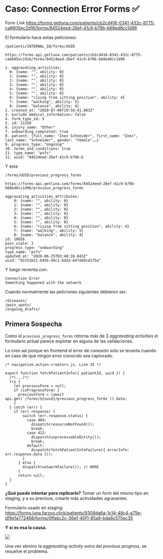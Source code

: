 # Caso: Connection Error Forms ✅
Form Link https://forms.getluna.com/patients/cb2cd416-0341-432c-8775-ca6605ec2d16/forms/84524eed-26ef-41c9-b79b-b68ed8cc1d96

El formulario hace estas peticiones:

    /patients/INTERNAL_ID/forms/UUID
    
    https://forms-api.getluna.com/patients/cb2cd416-0341-432c-8775-ca6605ec2d16/forms/84524eed-26ef-41c9-b79b-b68ed8cc1d96
    
    1. aggravating_activities:
      0: {name: "", ability: 0}
      1: {name: "", ability: 0}
      2: {name: "", ability: 0}
      3: {name: "", ability: 0}
      4: {name: "", ability: 0}
      5: {name: "", ability: 0}
      6: {name: "rising from sitting position", ability: 4}
      7: {name: "walking", ability: 5}
      8: {name: "balance", ability: 4}
    2. created_at: "2020-07-06T19:56:41.083Z"
    3. exclude_medical_information: false
    4. form_type_id: 5
    5. id: 11258
    6. injury_name: "Other"
    7. onboarding_completed: true
    8. patient: {full_name: "Inez Schneider", first_name: "Inez", last_name: "Schneider", gender: "female",…}
    9. progress_type: "ongoing"
    10. terms_and_conditions: true
    11. type_name: "psfs"
    12. uuid: "84524eed-26ef-41c9-b79b-b
    

Y esta

    /forms/UUID/previous_progress_forms
    
    https://forms-api.getluna.com/forms/84524eed-26ef-41c9-b79b-b68ed8cc1d96/previous_progress_forms
    
    aggravating_activities_attributes:
        0: {name: "", ability: 0}
        1: {name: "", ability: 0}
        2: {name: "", ability: 0}
        3: {name: "", ability: 0}
        4: {name: "", ability: 0}
        5: {name: "", ability: 0}
        6: {name: "rising from sitting position", ability: 4}
        7: {name: "walking", ability: 5}
        8: {name: "balance", ability: 4}
    id: 10826
    pain_scale: 2
    progress_type: "onboarding"
    type_name: "psfs"
    updated_at: "2020-06-25T03:48:16.843Z"
    uuid: "02151b21-b45b-49c1-bd2a-647dddcd1f5a"

Y luego revienta con:

    Connection Error
    Something happened with the network

Cuando normalmente las peticiones siguientes debieron ser:

    /diseases/
    /pain_spots/
    /ongoing_drafts/
## Primera Sospecha

Como el `previous_progress_forms` retorna más de 3 *aggravating activities* el formulario actual parece explotar en alguna de las validaciones.

Lo creo así porque en frontend el error de conexión solo se levanta cuando en caso de que ningún error conocido sea capturado:

    /* navigation.action-creators.js, Line 35 */
    
    export function fetchPatientInfo({ patientId, uuid }) {
      /*(...)*/
      try {
        let previousForm = null;
        if (isProgressForm) {
          previousForm = (await api.get(`/forms/${uuid}/previous_progress_forms`)).data;
        }
      } catch (err) {
        if (err.response) {
            switch (err.response.status) {
              case 404:
                dispatch(resourceNotFound());
                break;
              case 422:
                dispatch(unprocessableEntity());
                break;
              default:
                dispatch(fetchPatientInfoFailure({ errorInfo: err.response.data }));
            }
          } else {
            dispatch(networkFailure()); // HERE
          }
          return null;
      }  
    }

**¿Qué puedo intentar para replicarlo?**
Tomar un form del mismo tipo en staging, y a su previous, crearle más actividades agravantes.

Formulario usado en staging https://forms.luna.farzoo.click/patients/9308da6a-1c14-48c4-a75e-df9e1a772468/forms/0ffabc2c-36e1-40f1-85a9-bda6c575ec35

**Y sí es esa la causa.**

![](https://paper-attachments.dropbox.com/s_DEDA15BAAB1FA29CE0955101B01C665460E05DB473FD34557577E245FE8BF9E0_1594335301106_Screen+Shot+2020-07-09+at+5.54.29+PM.png)


Una vez elimino la *aggravating activity* extra del *previous progress*, se resuelve el problema.

